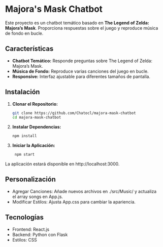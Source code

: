 # Majora's Mask Chatbot

Este proyecto es un chatbot temático basado en **The Legend of Zelda: Majora’s Mask**. Proporciona respuestas sobre el juego y reproduce música de fondo en bucle.

## Características

- **Chatbot Temático:** Responde preguntas sobre The Legend of Zelda: Majora’s Mask.
- **Música de Fondo:** Reproduce varias canciones del juego en bucle.
- **Responsive:** Interfaz ajustable para diferentes tamaños de pantalla.

## Instalación

1. **Clonar el Repositorio:**

   ```bash
   git clone https://github.com/Chatocl/majora-mask-chatbot
   cd majora-mask-chatbot
2. **Instalar Dependencias:**
   ```bash
   npm install
   
3. **Iniciar la Aplicación:**
   ```bash
    npm start
La aplicación estará disponible en http://localhost:3000.

## Personalización 
* Agregar Canciones: Añade nuevos archivos en ./src/Music/ y actualiza el array songs en App.js.
* Modificar Estilos: Ajusta App.css para cambiar la apariencia.
  
## Tecnologías 
* Frontend: React.js
* Backend: Python con Flask
* Estilos: CSS

